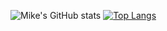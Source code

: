 ![Mike's GitHub stats](https://github-readme-stats.vercel.app/api?username=m17kea&count_private=true&show_icons=true&theme=radical)
[![Top Langs](https://github-readme-stats.vercel.app/api/top-langs/?username=m17kea&layout=compact&theme=radical)](https://github.com/anuraghazra/github-readme-stats)
<!--
**m17kea/m17kea** is a ✨ _special_ ✨ repository because its `README.md` (this file) appears on your GitHub profile.

Here are some ideas to get you started:

- 🔭 I’m currently working on ...
- 🌱 I’m currently learning ...
- 👯 I’m looking to collaborate on ...
- 🤔 I’m looking for help with ...
- 💬 Ask me about ...
- 📫 How to reach me: ...
- 😄 Pronouns: ...
- ⚡ Fun fact: ...
-->
